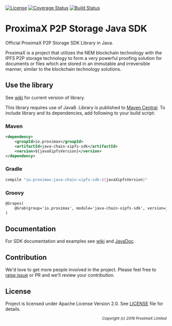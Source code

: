 [![License](https://img.shields.io/badge/License-Apache%202.0-blue.svg)](https://opensource.org/licenses/Apache-2.0)
[![Coverage Status](https://coveralls.io/repos/github/proximax-storage/java-chain-xipfs-sdk/badge.svg?branch=master)](https://coveralls.io/github/proximax-storage/java-chain-xipfs-sdk?branch=master)
[![Build Status](https://travis-ci.com/proximax-storage/java-chain-xipfs-sdk.svg?branch=master)](https://travis-ci.com/proximax-storage/java-chain-xipfs-sdk)

# ProximaX P2P Storage Java SDK

Official ProximaX P2P Storage SDK Library in Java.

ProximaX is a project that utilizes the NEM blockchain technology with the IPFS P2P storage technology to form a very powerful proofing solution for documents or files which are stored in an immutable and irreversible manner, similar to the blockchain technology solutions.

## Use the library ##

See [wiki](https://github.com/proximax-storage/java-chain-xipfs-sdk/wiki) for current version of library.

This library requires use of Java8. Library is published to [Maven Central](https://search.maven.org/). To include library and its dependencies, add following to your build script:

### Maven ###

```xml
<dependency>
    <groupId>io.proximax</groupId>
    <artifactId>java-chain-xipfs-sdk</artifactId>
    <version>${javaXipfsVersion}</version>
</dependency>
```

### Gradle ###

```gradle
compile "io.proximax:java-chain-xipfs-sdk:${javaXipfsVersion}"
```

### Groovy ###
```xml
@Grapes(
    @Grab(group='io.proximax', module='java-chain-xipfs-sdk', version=javaXipfsVersion)
)
```

## Documentation ##

For SDK documentation and examples see [wiki](https://github.com/proximax-storage/java-chain-xipfs-sdk/wiki) and [JavaDoc](https://proximax-storage.github.io/java-chain-xipfs-sdk/javadoc/).

## Contribution ##

We'd love to get more people involved in the project. Please feel free to [raise issue](https://github.com/proximax-storage/java-chain-xipfs-sdk/issues/new) or PR and we'll review your contribution.
    
## License ##

Project is licensed under Apache License Version 2.0. See [LICENSE](https://github.com/proximax-storage/java-chain-xipfs-sdk/blob/master/LICENSE) file for details.

<p align="right"><i><sub>Copyright (c) 2019 ProximaX Limited</sub></i></p>
